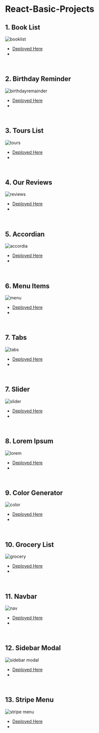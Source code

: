 # React-Basic-Projects

## 1. Book List 
  ![booklist](./images/booklist.png)

  - [Deployed Here](https://basic-booklist.netlify.app/)
  - 

<br />

## 2. Birthday Reminder
  ![birthdayremainder](./images/birthday-remainder.png)

  - [Deployed Here](https://react-birthdayremainder.netlify.app/)
  - 

<br />

## 3. Tours List
  ![tours](./images/tourlist.png)

  - [Deployed Here](https://react-tourlist.netlify.app/)
  - 

<br />

## 4. Our Reviews 
  ![reviews](./images/reviews.png)

  - [Deployed Here](https://react-reviewlist.netlify.app/)
  - 

<br />

## 5. Accordian
  ![accordia](./images/accordian.png)

  - [Deployed Here](https://react-faqaccordian.netlify.app/)
  - 

<br />

## 6. Menu Items
  ![menu](./images/menu.png)

  - [Deployed Here](https://react-menuitems.netlify.app/)
  - 

<br />

## 7. Tabs
  ![tabs](./images/tabs.png)

  - [Deployed Here](https://react-tabitems.netlify.app/)
  - 

<br />

## 7. Slider
  ![slider](./images/slider.png)

  - [Deployed Here](https://react-slideritems.netlify.app/)
  - 

<br />

## 8. Lorem Ipsum
  ![lorem](./images/lorem.png)

  - [Deployed Here](https://react-loremipsum.netlify.app/)
  - 

<br />

## 9. Color Generator
  ![color](./images/color.png)

  - [Deployed Here](https://react-colorgenerate.netlify.app/)
  - 

<br />

## 10. Grocery List
  ![grocery](./images/grocery.png)

  - [Deployed Here](https://react-grocerylist.netlify.app/)
  - 

<br />

## 11. Navbar
  ![nav](./images/nav.png)

  - [Deployed Here](https://react-navigation-bar.netlify.app/)
  - 

<br />

## 12. Sidebar Modal
  ![sidebar modal](./images/sidebarmodal.png)

  - [Deployed Here](https://react-modal-side-bar.netlify.app/)
  - 

<br />

## 13. Stripe Menu
  ![stripe menu](./images/stripe.png)

  - [Deployed Here](https://react-stripe-submenu-sidebar.netlify.app/)
  - 

<br />
